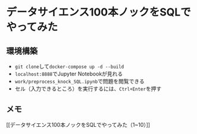 # データサイエンス100本ノックをSQLでやってみた

## 環境構築

- `git clone`して`docker-compose up -d --build`
- `localhost:8888`でJupyter Notebookが見れる
- `work/preprocess_knock_SQL.ipynb`で問題を閲覧できる
- セル（入力できるところ）を実行するには、`Ctrl+Enter`を押す

## メモ

[[データサイエンス100本ノックをSQLでやってみた（1~10）]]

